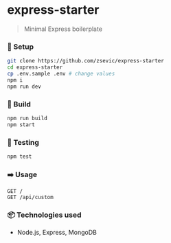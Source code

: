 # express-starter
> Minimal Express boilerplate

### :wrench: Setup

```bash
git clone https://github.com/zsevic/express-starter
cd express-starter
cp .env.sample .env # change values
npm i
npm run dev
```

### :construction_worker: Build

```bash
npm run build
npm start
```

### :rotating_light: Testing

```bash
npm test
```

### :arrow_right: Usage

```
GET /
GET /api/custom
```

### :package: Technologies used
* Node.js, Express, MongoDB